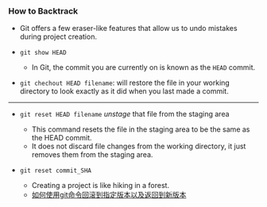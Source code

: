 ### How to Backtrack

-  Git offers a few eraser-like features that allow us to undo mistakes during project creation. 

- `git show HEAD`
     - In Git, the commit you are currently on is known as the `HEAD` commit.

- `git chechout HEAD filename`: will restore the file in your working directory to look exactly as it did when you last made a commit.

---
- `git reset HEAD filename` *unstage* that file from the staging area
    - This command resets the file in the staging area to be the same as the HEAD commit.
    - It does not discard file changes from the working directory, it just removes them from the staging area.
    
- `git reset commit_SHA`
    - Creating a project is like hiking in a forest.
    - [如何使用git命令回滚到指定版本以及返回到新版本](https://www.jianshu.com/p/9ff4644b8790)
    
    